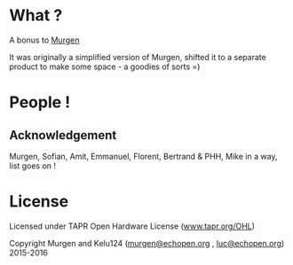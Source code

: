 # What ?
A bonus to [Murgen](https://github.com/echopen/hardware/tree/master/electronics/murgen)

It was originally a simplified version of Murgen, shifted it to a separate product to make some space - a goodies of sorts =)

# People ! 
## Acknowledgement

Murgen, Sofian, Amit, Emmanuel, Florent, Bertrand & PHH, Mike in a way, list goes on !

# License

Licensed under TAPR Open Hardware License (www.tapr.org/OHL)

Copyright Murgen and Kelu124 (murgen@echopen.org , luc@echopen.org) 2015-2016

